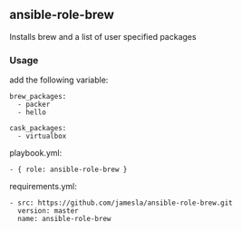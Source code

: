 ## ansible-role-brew

Installs brew and a list of user specified packages

### Usage

add the following variable:
```
brew_packages:
  - packer
  - hello

cask_packages:
  - virtualbox
```
playbook.yml:
```
- { role: ansible-role-brew }
```

requirements.yml:
```
- src: https://github.com/jamesla/ansible-role-brew.git
  version: master
  name: ansible-role-brew
```
